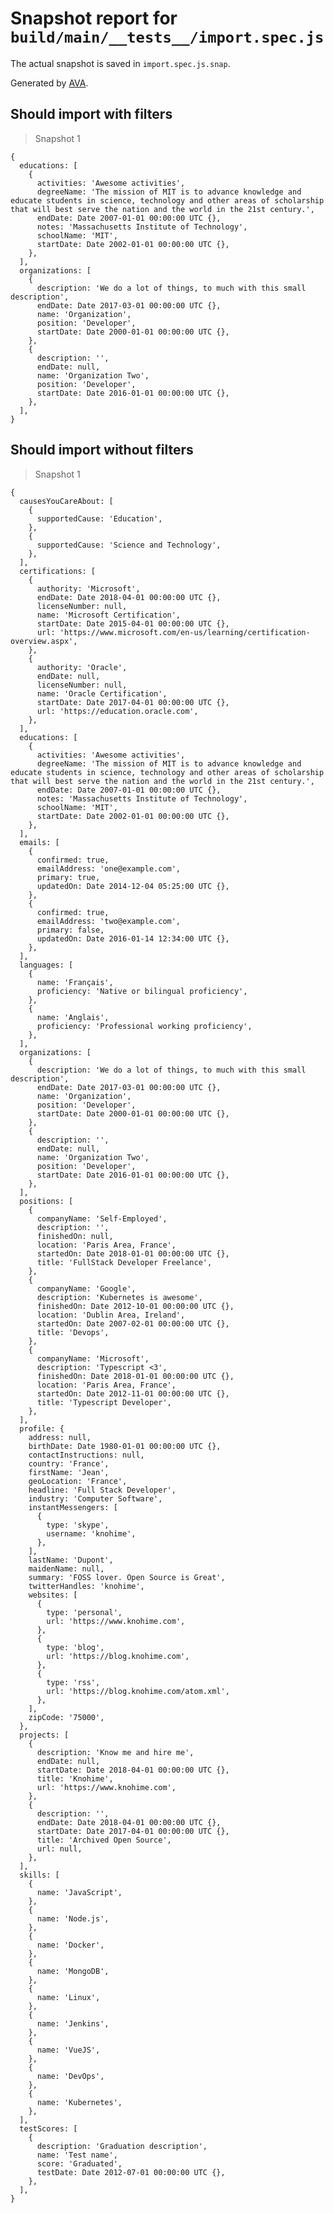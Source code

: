 # Snapshot report for `build/main/__tests__/import.spec.js`

The actual snapshot is saved in `import.spec.js.snap`.

Generated by [AVA](https://ava.li).

## Should import with filters

> Snapshot 1

    {
      educations: [
        {
          activities: 'Awesome activities',
          degreeName: 'The mission of MIT is to advance knowledge and educate students in science, technology and other areas of scholarship that will best serve the nation and the world in the 21st century.',
          endDate: Date 2007-01-01 00:00:00 UTC {},
          notes: 'Massachusetts Institute of Technology',
          schoolName: 'MIT',
          startDate: Date 2002-01-01 00:00:00 UTC {},
        },
      ],
      organizations: [
        {
          description: 'We do a lot of things, to much with this small description',
          endDate: Date 2017-03-01 00:00:00 UTC {},
          name: 'Organization',
          position: 'Developer',
          startDate: Date 2000-01-01 00:00:00 UTC {},
        },
        {
          description: '',
          endDate: null,
          name: 'Organization Two',
          position: 'Developer',
          startDate: Date 2016-01-01 00:00:00 UTC {},
        },
      ],
    }

## Should import without filters

> Snapshot 1

    {
      causesYouCareAbout: [
        {
          supportedCause: 'Education',
        },
        {
          supportedCause: 'Science and Technology',
        },
      ],
      certifications: [
        {
          authority: 'Microsoft',
          endDate: Date 2018-04-01 00:00:00 UTC {},
          licenseNumber: null,
          name: 'Microsoft Certification',
          startDate: Date 2015-04-01 00:00:00 UTC {},
          url: 'https://www.microsoft.com/en-us/learning/certification-overview.aspx',
        },
        {
          authority: 'Oracle',
          endDate: null,
          licenseNumber: null,
          name: 'Oracle Certification',
          startDate: Date 2017-04-01 00:00:00 UTC {},
          url: 'https://education.oracle.com',
        },
      ],
      educations: [
        {
          activities: 'Awesome activities',
          degreeName: 'The mission of MIT is to advance knowledge and educate students in science, technology and other areas of scholarship that will best serve the nation and the world in the 21st century.',
          endDate: Date 2007-01-01 00:00:00 UTC {},
          notes: 'Massachusetts Institute of Technology',
          schoolName: 'MIT',
          startDate: Date 2002-01-01 00:00:00 UTC {},
        },
      ],
      emails: [
        {
          confirmed: true,
          emailAddress: 'one@example.com',
          primary: true,
          updatedOn: Date 2014-12-04 05:25:00 UTC {},
        },
        {
          confirmed: true,
          emailAddress: 'two@example.com',
          primary: false,
          updatedOn: Date 2016-01-14 12:34:00 UTC {},
        },
      ],
      languages: [
        {
          name: 'Français',
          proficiency: 'Native or bilingual proficiency',
        },
        {
          name: 'Anglais',
          proficiency: 'Professional working proficiency',
        },
      ],
      organizations: [
        {
          description: 'We do a lot of things, to much with this small description',
          endDate: Date 2017-03-01 00:00:00 UTC {},
          name: 'Organization',
          position: 'Developer',
          startDate: Date 2000-01-01 00:00:00 UTC {},
        },
        {
          description: '',
          endDate: null,
          name: 'Organization Two',
          position: 'Developer',
          startDate: Date 2016-01-01 00:00:00 UTC {},
        },
      ],
      positions: [
        {
          companyName: 'Self-Employed',
          description: '',
          finishedOn: null,
          location: 'Paris Area, France',
          startedOn: Date 2018-01-01 00:00:00 UTC {},
          title: 'FullStack Developer Freelance',
        },
        {
          companyName: 'Google',
          description: 'Kubernetes is awesome',
          finishedOn: Date 2012-10-01 00:00:00 UTC {},
          location: 'Dublin Area, Ireland',
          startedOn: Date 2007-02-01 00:00:00 UTC {},
          title: 'Devops',
        },
        {
          companyName: 'Microsoft',
          description: 'Typescript <3',
          finishedOn: Date 2018-01-01 00:00:00 UTC {},
          location: 'Paris Area, France',
          startedOn: Date 2012-11-01 00:00:00 UTC {},
          title: 'Typescript Developer',
        },
      ],
      profile: {
        address: null,
        birthDate: Date 1980-01-01 00:00:00 UTC {},
        contactInstructions: null,
        country: 'France',
        firstName: 'Jean',
        geoLocation: 'France',
        headline: 'Full Stack Developer',
        industry: 'Computer Software',
        instantMessengers: [
          {
            type: 'skype',
            username: 'knohime',
          },
        ],
        lastName: 'Dupont',
        maidenName: null,
        summary: 'FOSS lover. Open Source is Great',
        twitterHandles: 'knohime',
        websites: [
          {
            type: 'personal',
            url: 'https://www.knohime.com',
          },
          {
            type: 'blog',
            url: 'https://blog.knohime.com',
          },
          {
            type: 'rss',
            url: 'https://blog.knohime.com/atom.xml',
          },
        ],
        zipCode: '75000',
      },
      projects: [
        {
          description: 'Know me and hire me',
          endDate: null,
          startDate: Date 2018-04-01 00:00:00 UTC {},
          title: 'Knohime',
          url: 'https://www.knohime.com',
        },
        {
          description: '',
          endDate: Date 2018-04-01 00:00:00 UTC {},
          startDate: Date 2017-04-01 00:00:00 UTC {},
          title: 'Archived Open Source',
          url: null,
        },
      ],
      skills: [
        {
          name: 'JavaScript',
        },
        {
          name: 'Node.js',
        },
        {
          name: 'Docker',
        },
        {
          name: 'MongoDB',
        },
        {
          name: 'Linux',
        },
        {
          name: 'Jenkins',
        },
        {
          name: 'VueJS',
        },
        {
          name: 'DevOps',
        },
        {
          name: 'Kubernetes',
        },
      ],
      testScores: [
        {
          description: 'Graduation description',
          name: 'Test name',
          score: 'Graduated',
          testDate: Date 2012-07-01 00:00:00 UTC {},
        },
      ],
    }
